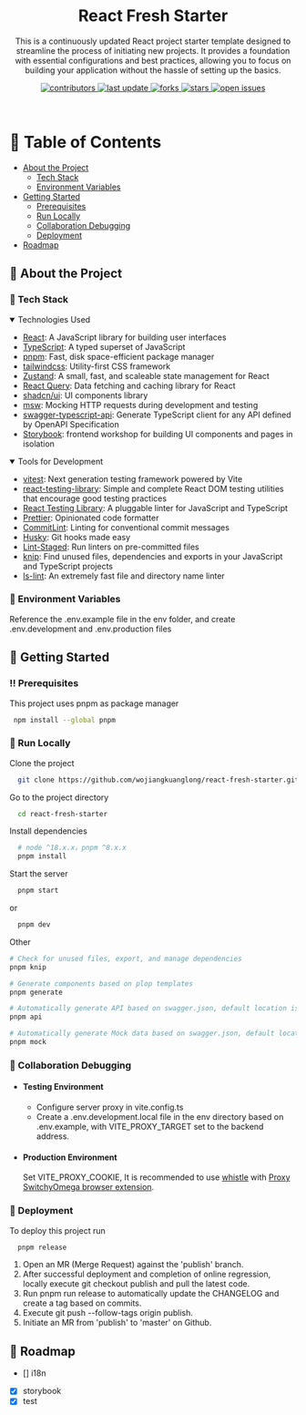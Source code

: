 <div align="center">

  <h1>React Fresh Starter</h1>

  <p>
    This is a continuously updated React project starter template designed to streamline the process of initiating new projects. It provides a foundation with essential configurations and best practices, allowing you to focus on building your application without the hassle of setting up the basics.
  </p>

<p>
  <a href="https://github.com/wojiangkuanglong/react-fresh-starter">
    <img src="https://img.shields.io/github/contributors/wojiangkuanglong/react-fresh-starter" alt="contributors" />
  </a>
  <a href="">
    <img src="https://img.shields.io/github/last-commit/wojiangkuanglong/react-fresh-starter" alt="last update" />
  </a>
  <a href="https://github.com/wojiangkuanglong/react-fresh-starter/network/members">
    <img src="https://img.shields.io/github/forks/wojiangkuanglong/react-fresh-starter" alt="forks" />
  </a>
  <a href="https://github.com/wojiangkuanglong/react-fresh-starter/stargazers">
    <img src="https://img.shields.io/github/stars/wojiangkuanglong/react-fresh-starter" alt="stars" />
  </a>
  <a href="https://github.com/wojiangkuanglong/react-fresh-starter/issues/">
    <img src="https://img.shields.io/github/issues/wojiangkuanglong/react-fresh-starter" alt="open issues" />
  </a>
</p>

</div>

<br />

# :notebook_with_decorative_cover: Table of Contents

- [About the Project](#star2-about-the-project)
  - [Tech Stack](#space_invader-tech-stack)
  - [Environment Variables](#key-environment-variables)
- [Getting Started](#toolbox-getting-started)
  - [Prerequisites](#bangbang-prerequisites)
  - [Run Locally](#running-run-locally)
  - [Collaboration Debugging](#wave-collaboration-debugging)
  - [Deployment](#triangular_flag_on_post-deployment)
- [Roadmap](#compass-roadmap)

## :star2: About the Project

### :space_invader: Tech Stack

<details open>
  <summary>Technologies Used</summary>
  <ul>
    <li><a href="https://reactjs.org/">React</a>: A JavaScript library for building user interfaces</li>
    <li><a href="https://www.typescriptlang.org/">TypeScript</a>: A typed superset of JavaScript</li>
    <li><a href="https://pnpm.io/">pnpm</a>: Fast, disk space-efficient package manager</li>
    <li><a href="https://tailwindcss.com/">tailwindcss</a>: Utility-first CSS framework</li>
    <li><a href="https://zustand-demo.pmnd.rs/">Zustand</a>: A small, fast, and scaleable state management for React</li>
    <li><a href="https://tanstack.com/query/latest">React Query</a>: Data fetching and caching library for React</li>
    <li><a href="https://ui.shadcn.com/">shadcn/ui</a>: UI components library</li>
    <li><a href="https://mswjs.io/">msw</a>: Mocking HTTP requests during development and testing</li>
    <li><a href="https://github.com/acacode/swagger-typescript-api">swagger-typescript-api</a>: Generate TypeScript client for any API defined by OpenAPI Specification</li>
     <li><a href="https://storybook.js.org/">Storybook</a>: frontend workshop for building UI components and pages in isolation</li>
  </ul>
</details>

<details open>
  <summary>Tools for Development</summary>
  <ul>
  <li><a href="https://vitest.dev/">vitest</a>: Next generation testing framework powered by Vite</li>
  <li><a href="https://github.com/testing-library/react-testing-library">react-testing-library</a>: Simple and complete React DOM testing utilities that encourage good testing practices</li>
     <li><a href="https://eslint.org/">React Testing Library</a>: A pluggable linter for JavaScript and TypeScript</li>
    <li><a href="https://prettier.io/">Prettier</a>: Opinionated code formatter</li>
    <li><a href="https://commitlint.js.org/#/">CommitLint</a>: Linting for conventional commit messages</li>
    <li><a href="https://typicode.github.io/husky/#/">Husky</a>: Git hooks made easy</li>
    <li><a href="https://github.com/okonet/lint-staged">Lint-Staged</a>: Run linters on pre-committed files</li>
    <li><a href="https://github.com/webpro/knip">knip</a>: Find unused files, dependencies and exports in your JavaScript and TypeScript projects</li>
    <li><a href="https://ls-lint.org/">ls-lint</a>: An extremely fast file and directory name linter</li>
  </ul>
</details>

### :key: Environment Variables

Reference the .env.example file in the env folder, and create .env.development and .env.production files

## :toolbox: Getting Started

### :bangbang: Prerequisites

This project uses pnpm as package manager

```bash
 npm install --global pnpm
```

### :running: Run Locally

Clone the project

```bash
  git clone https://github.com/wojiangkuanglong/react-fresh-starter.git
```

Go to the project directory

```bash
  cd react-fresh-starter
```

Install dependencies

```bash
  # node ^18.x.x，pnpm ^8.x.x
  pnpm install
```

Start the server

```bash
  pnpm start
```

or

```bash
  pnpm dev
```

Other

```bash
# Check for unused files, export, and manage dependencies
pnpm knip

# Generate components based on plop templates
pnpm generate

# Automatically generate API based on swagger.json, default location is src/services
pnpm api

# Automatically generate Mock data based on swagger.json, default location is src/__mocks__
pnpm mock
```

### :wave: Collaboration Debugging

- #### Testing Environment

  - Configure server proxy in vite.config.ts
  - Create a .env.development.local file in the env directory based on .env.example, with VITE_PROXY_TARGET set to the backend address.

- #### Production Environment

  Set VITE_PROXY_COOKIE,
  It is recommended to use [whistle](https://wproxy.org/whistle/) with [Proxy SwitchyOmega browser extension](https://chrome.google.com/webstore/detail/proxy-switchyomega/padekgcemlokbadohgkifijomclgjgif).

### :triangular_flag_on_post: Deployment

To deploy this project run

```bash
  pnpm release
```

1. Open an MR (Merge Request) against the 'publish' branch.
2. After successful deployment and completion of online regression, locally execute git checkout publish and pull the latest code.
3. Run pnpm run release to automatically update the CHANGELOG and create a tag based on commits.
4. Execute git push --follow-tags origin publish.
5. Initiate an MR from 'publish' to 'master' on Github.

## :compass: Roadmap

- [] i18n
- [x] storybook
- [x] test
